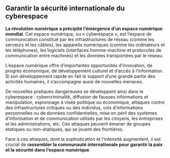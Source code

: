 ## Garantir la sécurité internationale du cyberespace

**La révolution numérique a précipité l’émergence d’un espace numérique mondial**. Cet espace numérique, ou « cyberespace », est l’espace de communication constitué par les infrastructures de réseau (comme les serveurs et les câbles), les appareils numériques (comme les ordinateurs et les téléphones), les logiciels (interfaces homme-machine et protocoles de communication entre machines) et les données transportées par le réseau.

L’espace numérique offre d’importantes opportunités d’innovation, de progrès économique, de développement culturel et d’accès à l’information. Si son développement rapide en fait le support d’une grande partie des activités humaines, il s’accompagne aussi de nouvelles menaces. 

De nouvelles pratiques dangereuses se développent ainsi dans le cyberespace : cybercriminalité, diffusion de fausses informations et manipulation, espionnage à visée politique ou économique, attaques contre des infrastructures critiques ou des individus, vols d’informations personnelles ou de données confidentielles, mise en péril des systèmes d’information et de communication utilisés par les citoyens, les entreprises et les administrations, etc. Ces attaques peuvent émaner de groupes étatiques ou non-étatiques, qui se jouent des frontières.

Face à ces attaques, dont la sophistication et l’intensité augmentent, il est crucial de **rassembler la communauté internationale pour garantir la paix et la sécurité dans l’espace numérique**.
